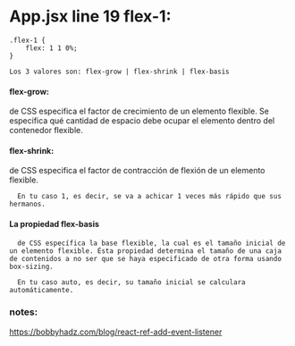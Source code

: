 
# App.jsx line 19 flex-1:
```
.flex-1 {
    flex: 1 1 0%;
} 
```
    Los 3 valores son: flex-grow | flex-shrink | flex-basis

#### flex-grow:
 de CSS especifica el factor de crecimiento de un elemento flexible. Se especifica qué cantidad de espacio debe ocupar el elemento dentro del contenedor flexible.
 
 #### flex-shrink:
  de CSS especifica el factor de contracción de flexión de un elemento flexible.

      En tu caso 1, es decir, se va a achicar 1 veces más rápido que sus hermanos.

#### La propiedad flex-basis 
      
      de CSS específica la base flexible, la cual es el tamaño inicial de un elemento flexible. Ésta propiedad determina el tamaño de una caja de contenidos a no ser que se haya especificado de otra forma usando box-sizing.

      En tu caso auto, es decir, su tamaño inicial se calculara automáticamente.
      
### notes: 
  https://bobbyhadz.com/blog/react-ref-add-event-listener